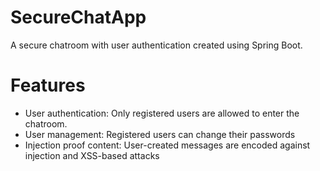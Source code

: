 # SecureChatApp
A secure chatroom with user authentication created using Spring Boot.

# Features
- User authentication: Only registered users are allowed to enter the chatroom.
- User management: Registered users can change their passwords
- Injection proof content: User-created messages are encoded against injection and XSS-based attacks
